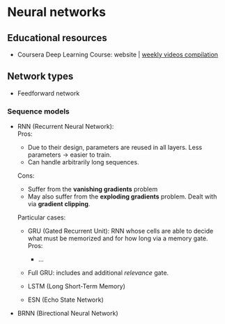 # Neural networks
## Educational resources
- Coursera Deep Learning Course: website | [weekly videos compilation](https://www.youtube.com/playlist?list=PLkRLdi-c79HKEWoi4oryj-Cx-e47y_NcM)


## Network types
- Feedforward network

### Sequence models
- RNN (Recurrent Neural Network):  
  Pros:
  - Due to their design, parameters are reused in all layers. Less parameters -> easier to train.
  - Can handle arbitrarily long sequences.

  Cons:
  - Suffer from the **vanishing gradients** problem
  - May also suffer from the **exploding gradients** problem. Dealt with via **gradient clipping**.
  
  Particular cases:
  - GRU (Gated Recurrent Unit): RNN whose cells are able to decide what must be memorized and for how long via a memory gate.  
    Pros:
    - ...
  - Full GRU: includes and additional *relevance* gate.
  - LSTM (Long Short-Term Memory)
  
  - ESN (Echo State Network)
- BRNN (Birectional Neural Network)
